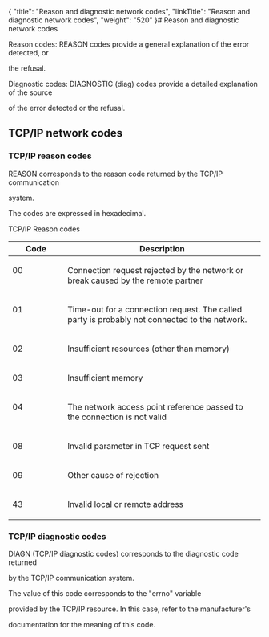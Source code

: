 {
    "title": "Reason and diagnostic network codes",
    "linkTitle": "Reason and diagnostic network codes",
    "weight": "520"
}# <span id="Reason_and_diagnostic_network_codes"></span>Reason and diagnostic network codes

<span id="Reason_codes"></span>Reason codes: REASON codes provide a general explanation of the error detected, or
the refusal.

<span id="Diagnostic_codes"></span>Diagnostic codes: DIAGNOSTIC (diag) codes provide a detailed explanation of the source
of the error detected or the refusal.

## <span id="TCP_IP_Network_codes"></span>TCP/IP network codes

### <span id="REASON___TCP_IP_Reason_Codes"></span>TCP/IP reason codes

REASON corresponds to the reason code returned by the TCP/IP communication
system.

The codes are expressed in hexadecimal.

TCP/IP Reason codes

<table cellspacing="0">
   <col/>
   <col/>
   <thead>
      <tr>
         <th>Code</th>
         <th>Description</th>
      </tr>
   </thead>
      <tr valign="top">
         <td width="21.869%">
            <p>00</p>
         </td>
         <td width="78.131%">
            <p>Connection request rejected by the network or break caused 
 by the remote partner</p>
         </td>
      </tr>
      <tr valign="top">
         <td width="21.869%">
            <p>01</p>
         </td>
         <td width="78.131%">
            <p>Time-out for a connection request. The called party is 
 probably not connected to the network.</p>
         </td>
      </tr>
      <tr valign="top">
         <td width="21.869%">
            <p>02</p>
         </td>
         <td width="78.131%">
            <p>Insufficient resources (other than memory)</p>
         </td>
      </tr>
      <tr valign="top">
         <td width="21.869%">
            <p>03</p>
         </td>
         <td width="78.131%">
            <p>Insufficient memory</p>
         </td>
      </tr>
      <tr valign="top">
         <td width="21.869%">
            <p>04</p>
         </td>
         <td width="78.131%">
            <p>The network access point reference passed to the connection 
 is not valid</p>
         </td>
      </tr>
      <tr valign="top">
         <td width="21.869%">
            <p>08</p>
         </td>
         <td width="78.131%">
            <p>Invalid parameter in TCP request sent</p>
         </td>
      </tr>
      <tr valign="top">
         <td width="21.869%">
            <p>09</p>
         </td>
         <td width="78.131%">
            <p>Other cause of rejection</p>
         </td>
      </tr>
      <tr valign="top">
         <td width="21.869%">
            <p>43</p>
         </td>
         <td width="78.131%">
            <p>Invalid local or remote address</p>
         </td>
      </tr>
</table>

### <span id="DIAGN___TCP_IIP_Diagnostic_Codes"></span>TCP/IP diagnostic codes

DIAGN (TCP/IP diagnostic codes) corresponds to the diagnostic code returned
by the TCP/IP communication system.

The value of this code corresponds to the "errno" variable
provided by the TCP/IP resource. In this case, refer to the manufacturer's
documentation for the meaning of this code.
